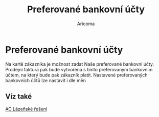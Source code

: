 ﻿---
    title: "Preferované bankovní účty"
    author: Aricoma
    ms.date: 04/30/2018
    ms.topic: article
    ms.prod: dynamics-nav-2017
    ms.contentlocale: cs-cz
    ms.lasthandoff: 04/30/2018
---

# Preferované bankovní účty
Na kartě zákazníka je možnost zadat Naše preferované bankovní účty. Prodejní faktura pak bude vytvořena s tímto preferovaným bankovním účtem, na který bude pak zákazník platit. Nastavené preferovaných bankovních účtů lze nastavit i dle měn 

## <a name="see-also"></a>Viz také
[AC Lázeňské řešení](spa-solution.md)
